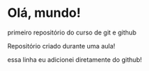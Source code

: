 # Olá, mundo!
 primeiro repositório do curso de git e github


Repositório criado durante uma aula!

essa linha eu adicionei diretamente do github!
